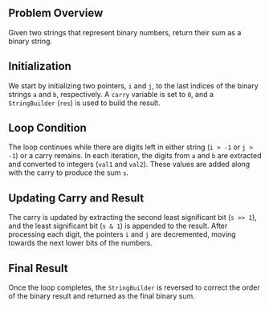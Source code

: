 ## Problem Overview
Given two strings that represent binary numbers, return their sum as a binary string.

## Initialization

We start by initializing two pointers, `i` and `j`, to the last indices of the binary strings `a` and `b`, respectively. A `carry` variable is set to `0`, and a `StringBuilder` (`res`) is used to build the result.

## Loop Condition

The loop continues while there are digits left in either string (`i > -1` or `j > -1`) or a carry remains. In each iteration, the digits from `a` and `b` are extracted and converted to integers (`val1` and `val2`). These values are added along with the carry to produce the sum `s`.

## Updating Carry and Result

The carry is updated by extracting the second least significant bit (`s >> 1`), and the least significant bit (`s & 1`) is appended to the result. After processing each digit, the pointers `i` and `j` are decremented, moving towards the next lower bits of the numbers.

## Final Result

Once the loop completes, the `StringBuilder` is reversed to correct the order of the binary result and returned as the final binary sum.
